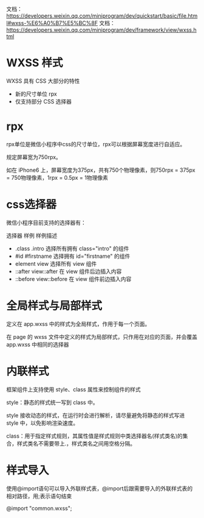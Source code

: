 

文档：https://developers.weixin.qq.com/miniprogram/dev/quickstart/basic/file.html#wxss-%E6%A0%B7%E5%BC%8F
文档：https://developers.weixin.qq.com/miniprogram/dev/framework/view/wxss.html

# WXSS 样式

WXSS 具有 CSS 大部分的特性

- 新的尺寸单位 rpx
- 仅支持部分 CSS 选择器


# rpx

rpx单位是微信小程序中css的尺寸单位，rpx可以根据屏幕宽度进行自适应。

规定屏幕宽为750rpx。

如在 iPhone6 上，屏幕宽度为375px，共有750个物理像素，则750rpx = 375px = 750物理像素，1rpx = 0.5px = 1物理像素



# css选择器
微信小程序目前支持的选择器有：

选择器	        样例	样例描述
- .class	    .intro	选择所有拥有 class="intro" 的组件
- #id	        #firstname	选择拥有 id="firstname" 的组件
- element	    view	选择所有 view 组件
- ::after	    view::after	在 view 组件后边插入内容
- ::before	    view::before	在 view 组件前边插入内容


# 全局样式与局部样式

定义在 app.wxss 中的样式为全局样式，作用于每一个页面。

在 page 的 wxss 文件中定义的样式为局部样式，只作用在对应的页面，并会覆盖 app.wxss 中相同的选择器



# 内联样式

框架组件上支持使用 style、class 属性来控制组件的样式

style：静态的样式统一写到 class 中。

style 接收动态的样式，在运行时会进行解析，请尽量避免将静态的样式写进 style 中，以免影响渲染速度。

<view style="color:{{color}};" />

class：用于指定样式规则，其属性值是样式规则中类选择器名(样式类名)的集合，样式类名不需要带上.，样式类名之间用空格分隔。

<view class="normal_view" />




# 样式导入

使用@import语句可以导入外联样式表，@import后跟需要导入的外联样式表的相对路径，用;表示语句结束

@import "common.wxss";